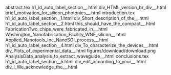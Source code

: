 abstract.tex
h1_id_auto_label_section__.html
div_HTML_version_br_div__.html
brief_motivation_for_silicon_photonics__.html
introduction.tex
h1_id_auto_label_section__1.html
div_Short_description_of_the__.html
h1_id_auto_label_section__2.html
this_should_have_the_compact__.html
FabricationTwo_chips_were_fabricated_in__.html
Washington_Nanofabrication_Facility_WNF_silicon__.html
Applied_Nanotools_Inc_NanoSOI_process__.html
h1_id_auto_label_section__4.html
div_To_characterize_the_devices__.html
div_Plots_of_experimental_data__.html
figures/download/download.png
AnalysisData_analysis_to_extract_waveguide__.html
conclusions.tex
h1_id_auto_label_section__5.html
div_edit_according_to_your__.html
div_I_We_acknowledge_the__.html
